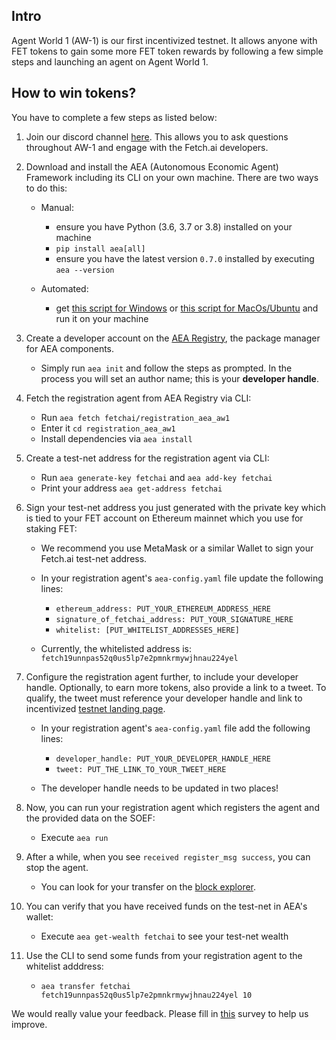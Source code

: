 
## Intro 

Agent World 1 (AW-1) is our first incentivized testnet. It allows anyone with FET tokens to gain some more FET token rewards by following a few simple steps and launching an agent on Agent World 1.

## How to win tokens?

You have to complete a few steps as listed below:

1. Join our discord channel <a href="https://discord.gg/UDzpBFa" target="_blank">here</a>. This allows you to ask questions throughout AW-1 and engage with the Fetch.ai developers.

2. Download and install the AEA (Autonomous Economic Agent) Framework including its CLI on your own machine. There are two ways to do this:

	- Manual:
		- ensure you have Python (3.6, 3.7 or 3.8) installed on your machine
		- `pip install aea[all]`
		- ensure you have the latest version `0.7.0` installed by executing `aea --version`

	- Automated:
		- get <a href="https://github.com/fetchai/agents-aea/tree/master/scripts/install.ps1" target="_blank">this script for Windows</a> or <a href="https://github.com/fetchai/agents-aea/tree/master/scripts/install.sh" target="_blank">this script for MacOs/Ubuntu</a> and run it on your machine

3. Create a developer account on the <a href="https://aea-registry.fetch.ai" target="_blank">AEA Registry</a>, the package manager for AEA components.

	- Simply run `aea init` and follow the steps as prompted. In the process you will set an author name; this is your **developer handle**.

4. Fetch the registration agent from AEA Registry via CLI:

	- Run `aea fetch fetchai/registration_aea_aw1`
	- Enter it `cd registration_aea_aw1`
	- Install dependencies via `aea install`

5. Create a test-net address for the registration agent via CLI:

	- Run `aea generate-key fetchai` and `aea add-key fetchai`
	- Print your address `aea get-address fetchai`

6. Sign your test-net address you just generated with the private key which is tied to your FET account on Ethereum mainnet which you use for staking FET:

	- We recommend you use MetaMask or a similar Wallet to sign your Fetch.ai test-net address.
	- In your registration agent's `aea-config.yaml` file update the following lines:

		- `ethereum_address: PUT_YOUR_ETHEREUM_ADDRESS_HERE`
		- `signature_of_fetchai_address: PUT_YOUR_SIGNATURE_HERE`
		- `whitelist: [PUT_WHITELIST_ADDRESSES_HERE]`

	- Currently, the whitelisted address is: `fetch19unnpas52q0us5lp7e2pmnkrmywjhnau224yel`

7.  Configure the registration agent further, to include your developer handle. Optionally, to earn more tokens, also provide a link to a tweet. To qualify, the tweet must reference your developer handle and link to incentivized [testnet landing page](../).

	- In your registration agent's `aea-config.yaml` file add the following lines:

		- `developer_handle: PUT_YOUR_DEVELOPER_HANDLE_HERE`
		- `tweet: PUT_THE_LINK_TO_YOUR_TWEET_HERE`

	- The developer handle needs to be updated in two places!

8. Now, you can run your registration agent which registers the agent and the provided data on the SOEF:

	- Execute `aea run`

9. After a while, when you see `received register_msg success`, you can stop the agent.

	- You can look for your transfer on the <a href="https://explore-agentworld.prod.fetch-ai.com" target="_blank">block explorer</a>.

10. You can verify that you have received funds on the test-net in AEA's wallet:

	- Execute `aea get-wealth fetchai` to see your test-net wealth

11. Use the CLI to send some funds from your registration agent to the whitelist adddress:

    - `aea transfer fetchai fetch19unnpas52q0us5lp7e2pmnkrmywjhnau224yel 10`

We would really value your feedback. Please fill in [this]() survey to help us improve.

